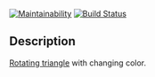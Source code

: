 [![Maintainability](https://api.codeclimate.com/v1/badges/f6f8b05cd2cd8daa02c8/maintainability)](https://codeclimate.com/github/egortd/rotating-triangle/maintainability)
[![Build Status](https://travis-ci.org/egortd/rotating-triangle.svg?branch=master)](https://travis-ci.org/egortd/rotating-triangle)

## Description
[Rotating triangle](http://egortd-rotating-triangle.surge.sh) with changing color.